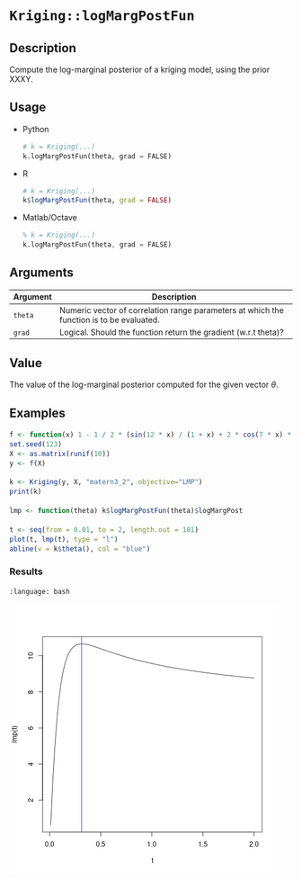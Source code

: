 # `Kriging::logMargPostFun`

## Description

Compute the log-marginal posterior of a kriging model, using the
 prior XXXY.


## Usage

* Python
    ```python
    # k = Kriging(...)
    k.logMargPostFun(theta, grad = FALSE)
    ```
* R
    ```r
    # k = Kriging(...)
    k$logMargPostFun(theta, grad = FALSE)
    ```
* Matlab/Octave
    ```octave
    % k = Kriging(...)
    k.logMargPostFun(theta, grad = FALSE)
    ```


## Arguments

Argument      |Description
------------- |----------------
`theta`     |     Numeric vector of correlation range parameters at which the function is to be evaluated.
`grad`     |     Logical. Should the function return the gradient (w.r.t theta)?


## Value

The value of the log-marginal posterior computed for the
 given vector $\theta$.


## Examples

```r
f <- function(x) 1 - 1 / 2 * (sin(12 * x) / (1 + x) + 2 * cos(7 * x) * x^5 + 0.7)
set.seed(123)
X <- as.matrix(runif(10))
y <- f(X)

k <- Kriging(y, X, "matern3_2", objective="LMP")
print(k)

lmp <- function(theta) k$logMargPostFun(theta)$logMargPost

t <- seq(from = 0.01, to = 2, length.out = 101)
plot(t, lmp(t), type = "l")
abline(v = k$theta(), col = "blue")
```

### Results
```{literalinclude} ../functions/examples/logMargPostFun.Kriging.md.Rout
:language: bash
```
![](../functions/examples/logMargPostFun.Kriging.md.png)



